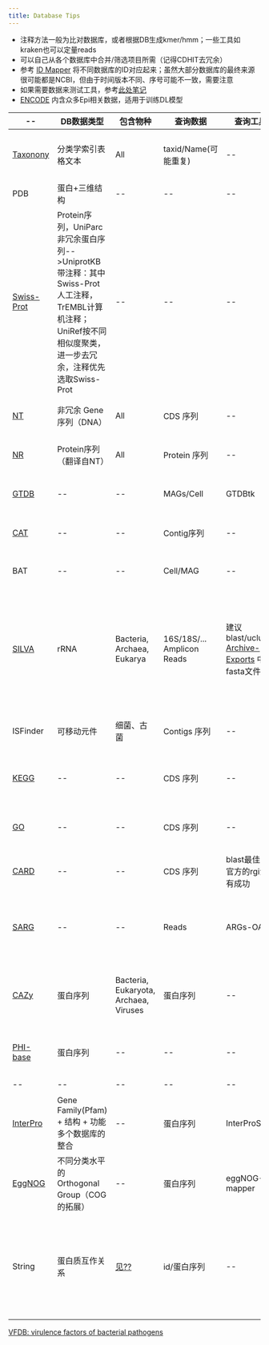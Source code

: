 ```yaml
---
title: Database Tips
---
```




* 注释方法一般为比对数据库，或者根据DB生成kmer/hmm；一些工具如kraken也可以定量reads
* 可以自己从各个数据库中合并/筛选项目所需（记得CDHIT去冗余）
* 参考 [ID Mapper](ID_Mapper.md) 将不同数据库的ID对应起来；虽然大部分数据库的最终来源很可能都是NCBI，但由于时间版本不同、序号可能不一致，需要注意
* 如果需要数据来测试工具，参考[此处笔记](SRA.md)
* [ENCODE](https://www.encodeproject.org/) 内含众多Epi相关数据，适用于训练DL模型


| -- | DB数据类型 | 包含物种 | 查询数据 | 查询工具 | 其它说明 |
| -- | -- | -- | -- | -- | -- |
| [Taxonony](Taxonony.md) | 分类学索引表格文本 | All | taxid/Name(可能重复) | -- | e.g.界门纲目科属种的对应关系 |
| PDB | 蛋白+三维结构 | -- | -- | -- | -- |
| [Swiss-Prot](https://www.uniprot.org/help/downloads) | Protein序列，UniParc非冗余蛋白序列-->UniprotKB带注释：其中Swiss-Prot人工注释，TrEMBL计算机注释；UniRef按不同相似度聚类，进一步去冗余，注释优先选取Swiss-Prot  | -- | -- | -- | Gene水平的物种注释 |
| [NT](NT_NR.md) | 非冗余 Gene序列（DNA） | All | CDS 序列 | -- | Gene水平的物种注释 |
| [NR](NT_NR.md) | Protein序列（翻译自NT） | All | Protein 序列 | -- | Gene水平的物种注释 |
| [GTDB](GTDB.md) | -- | -- | MAGs/Cell | GTDBtk | 细胞水平的物种注释 |
| [CAT](https://github.com/dutilh/CAT) | -- | -- | Contig序列 | -- | Contig水平的物种注释 |
| BAT | -- | -- | Cell/MAG | -- | Cell/MAG的物种注释 |
| [SILVA](https://www.arb-silva.de/download/arb-files/) | rRNA | Bacteria, Archaea, Eukarya | 16S/18S/... Amplicon Reads | 建议blast/uclust [Archive-Exports](https://www.arb-silva.de/no_cache/download/archive/release_138/release_138_1/Exports/) 中的fasta文件 | 多用于rRNA Amplicon物种注释（但新版本错误很多），或去除数据中的rRNA序列 |
|  |  |  |  |  |  |
| ISFinder | 可移动元件 | 细菌、古菌 | Contigs 序列 | -- | 可移动元件不全在CDS内部 |
|  |  |  |  |  |  |
| [KEGG](KEGG.md) | -- | -- | CDS 序列 | -- | Gene所属的Pathway注释 |
| [GO](GO.md) | -- | -- | CDS 序列 | -- | Gene的生物功能注释(Gene Ontology) |
| [CARD](ARG.md#card) | -- | -- | CDS 序列 | blast最佳，官方的rgi没有成功 | ARGs基因注释 |
| [SARG](ARG.md#sarg) | -- | -- | Reads | ARGs-OAP | 提供ARGs自定义单位的定量；也可以用于 blast CDS |
| [CAZy](CAZy.md) | 蛋白序列 | Bacteria, Eukaryota, Archaea, Viruses | 蛋白序列 | -- | 将碳水化合物活性酶归入不同蛋白质家族 |
| [PHI-base](PHI.md) | 蛋白序列 | -- | -- | -- | 基因对病原菌致病能力的影响 |
| -- | -- | -- | -- | -- | -- |
|  |  |  |  |  |  |
| [InterPro](Homologous.md) | Gene Family(Pfam) + 结构 + 功能 多个数据库的整合 | -- | 蛋白序列 | InterProScan | 包括了Pfam |
| [EggNOG](Homologous.md) | 不同分类水平的 Orthogonal Group（COG的拓展） | -- | 蛋白序列 | eggNOG-mapper | 更新慢 |
| String | 蛋白质互作关系 | [见??](https://stringdb-downloads.org/download/species.v12.0.txt) | id/蛋白序列 | -- | 提供 ```aa1 aa2 SCORE``` 列表 + 相关aa序列，见 [String](https://cn.string-db.org/) 网站 download 页面说明 |



[VFDB: virulence factors of bacterial pathogens](http://www.mgc.ac.cn/VFs/main.htm)


